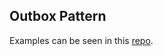 ## Outbox Pattern

Examples can be seen in this [repo](https://github.com/alextanhongpin/node-pg-listen/tree/master/examples/level-1-listen-notify-persistence).
